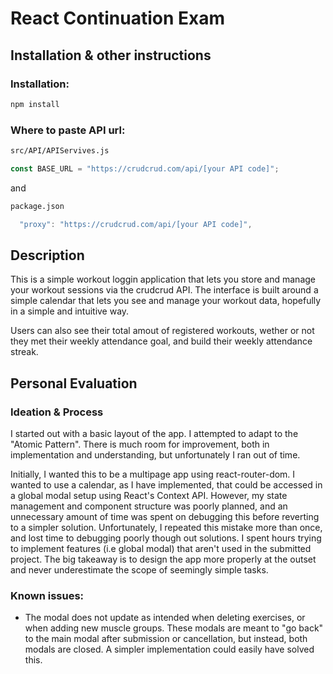 # React Continuation Exam

## Installation & other instructions

### Installation:

```bash
npm install
```

### Where to paste API url:

```bash
src/API/APIServives.js
```

```javascript
const BASE_URL = "https://crudcrud.com/api/[your API code]";
```

and

```bash
package.json
```

```javascript
  "proxy": "https://crudcrud.com/api/[your API code]",
```

## Description

This is a simple workout loggin application that lets you store and manage your workout sessions via the crudcrud API. The interface is built around a simple calendar that lets you see and manage your workout data, hopefully in a simple and intuitive way.

Users can also see their total amout of registered workouts, wether or not they met their weekly attendance goal, and build their weekly attendance streak.

## Personal Evaluation

### Ideation & Process

I started out with a basic layout of the app. I attempted to adapt to the "Atomic Pattern". There is much room for improvement, both in implementation and understanding, but unfortunately I ran out of time.

Initially, I wanted this to be a multipage app using react-router-dom. I wanted to use a calendar, as I have implemented, that could be accessed in a global modal setup using React's Context API. However, my state management and component structure was poorly planned, and an unnecessary amount of time was spent on debugging this before reverting to a simpler solution. Unfortunately, I repeated this mistake more than once, and lost time to debugging poorly though out solutions. I spent hours trying to implement features (i.e global modal) that aren't used in the submitted project. The big takeaway is to design the app more properly at the outset and never underestimate the scope of seemingly simple tasks.

### Known issues:

- The modal does not update as intended when deleting exercises, or when adding new muscle groups. These modals are meant to "go back" to the main modal after submission or cancellation, but instead, both modals are closed. A simpler implementation could easily have solved this.
